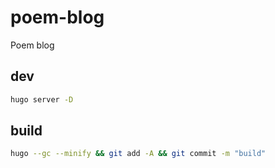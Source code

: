 # poem-blog
Poem blog

## dev

```bash
hugo server -D
```

## build

```bash
hugo --gc --minify && git add -A && git commit -m "build"
```
